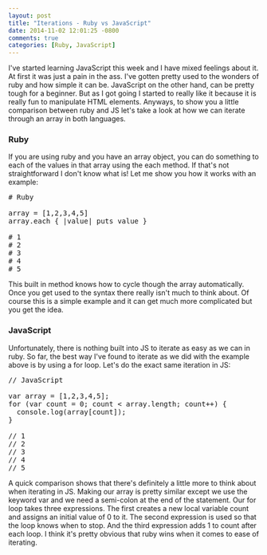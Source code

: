 ```yaml
---
layout: post
title: "Iterations - Ruby vs JavaScript"
date: 2014-11-02 12:01:25 -0800
comments: true
categories: [Ruby, JavaScript]
---
```

<p>I've started learning JavaScript this week and I have mixed feelings about it. At first it was just a pain in the ass. I've gotten pretty used to the wonders of ruby and how simple it can be. JavaScript on the other hand, can be pretty tough for a beginner. But as I got going I started to really like it because it is really fun to manipulate HTML elements. Anyways, to show you a little comparison between ruby and JS let's take a look at how we can iterate through an array in both languages.</p>
<!-- more -->
<h3>Ruby</h3>

<p>If you are using ruby and you have an array object, you can do something to each of the values in that array using the <span class="code">each</span> method. If that's not straightforward I don't know what is! Let me show you how it works with an example:</p>

<pre class="code-window">
# Ruby

array = [1,2,3,4,5]
array.each { |value| puts value }

# 1
# 2
# 3
# 4
# 5</pre>

<p>This built in method knows how to cycle though the array automatically. Once you get used to the syntax there really isn't much to think about. Of course this is a simple example and it can get much more complicated but you get the idea.</p>

<h3>JavaScript</h3>

<p>Unfortunately, there is nothing built into JS to iterate as easy as we can in ruby. So far, the best way I've found to iterate as we did with the example above is by using a <span class="code">for</span> loop. Let's do the exact same iteration in JS:</p>

<pre class="code-window">
// JavaScript

var array = [1,2,3,4,5];
for (var count = 0; count < array.length; count++) {
  console.log(array[count]);
}

// 1
// 2
// 3
// 4
// 5</pre>

<p>A quick comparison shows that there's definitely a little more to think about when iterating in JS. Making our array is pretty similar except we use the keyword <span class="code">var</span> and we need a semi-colon at the end of the statement. Our <span class="code">for</span> loop takes three expressions. The first creates a new local variable <span class="code">count</span> and assigns an initial value of 0 to it. The second expression is used so that the loop knows when to stop. And the third expression adds 1 to <span class="code">count</span> after each loop. I think it's pretty obvious that ruby wins when it comes to ease of iterating.</p>